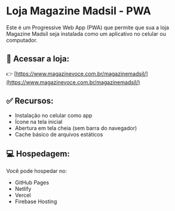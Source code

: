 # Loja Magazine Madsil - PWA

Este é um Progressive Web App (PWA) que permite que sua a loja Magazine Madsil seja instalada como um aplicativo no celular ou computador.

## 🚀 Acessar a loja:
👉 [https://www.magazinevoce.com.br/magazinemadsil/](https://www.magazinevoce.com.br/magazinemadsil/)

## ✅ Recursos:
- Instalação no celular como app
- Ícone na tela inicial
- Abertura em tela cheia (sem barra do navegador)
- Cache básico de arquivos estáticos

## 💻 Hospedagem:
Você pode hospedar no:
- GitHub Pages
- Netlify
- Vercel
- Firebase Hosting
